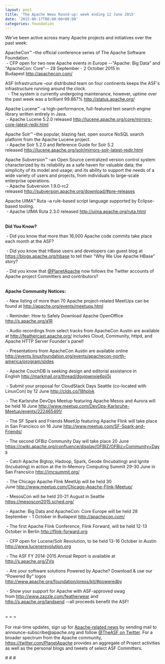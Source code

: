 ```yaml
---
layout: post
title: 'The Apache News Round-up: week ending 12 June 2015'
date: '2015-06-17T00:00:00+00:00'
categories: foundation
---
```

<div> 
    <p>We've been active across many Apache projects and initiatives over the past week:</p> 
    <p>ApacheCon™ –the official conference series of The Apache Software Foundation.<br />&nbsp;- CFP open for two new Apache events in Europe --&quot;Apache: Big Data&quot; and &quot;ApacheCon: Core&quot;-- 28 September - 2 October 2015 in Budapest&nbsp;<a href="http://apachecon.com/">http://apachecon.com/</a></p> 
    <p>ASF Infrastructure –our distributed team on four continents keeps the ASF's infrastructure running around the clock.<br />&nbsp;&nbsp;- The system is currently undergoing maintenance, however, uptime over the past week was a brilliant 99.887%&nbsp;<a href="http://status.apache.org/">http://status.apache.org/</a></p> 
    <p>Apache Lucene™ –a high-performance, full-featured text search engine library written entirely in Java.<br />&nbsp;- Apache Lucene 5.2.0 released&nbsp;<a href="http://lucene.apache.org/core/mirrors-core-latest-redir.html">http://lucene.apache.org/core/mirrors-core-latest-redir.html</a></p> 
  </div> 
  <div> 
    <div> 
      <p>Apache Solr™ –the popular, blazing fast, open source NoSQL search platform from the Apache Lucene project.<br />&nbsp;- Apache Solr 5.2.0 and Reference Guide for Solr 5.2 released&nbsp;<a href="http://lucene.apache.org/solr/mirrors-solr-latest-redir.html">http://lucene.apache.org/solr/mirrors-solr-latest-redir.html</a></p> 
      Apache&nbsp;Subversion™ –an Open Source centralized version control system characterized by its reliability as a safe haven for valuable data; the simplicity of its model and usage; and its ability to support the needs of a wide variety of users and projects, from individuals to large-scale enterprise operations.<br />&nbsp;- Apache Subversion 1.9.0-rc2 released&nbsp;<a href="http://subversion.apache.org/download/#pre-releases">http://subversion.apache.org/download/#pre-releases</a> 
      <p>Apache UIMA™ Ruta –a rule-based script language supported by Eclipse-based tooling.<br />&nbsp;- Apache UIMA Ruta 2.3.0 released&nbsp;<a href="http://uima.apache.org/ruta.html">http://uima.apache.org/ruta.html</a></p> 
      <p><b><br />Did You Know?</b></p> 
    </div> 
    <div> 
      <p>&nbsp;- Did you know that more than 16,000 Apache code commits take place each month at the ASF?</p> 
      <p>&nbsp;- Did you know that HBase users and developers can guest blog at <a href="https://blogs.apache.org/hbase%20">https://blogs.apache.org/hbase</a> to tell their &quot;Why We Use Apache HBase&quot; story?</p> 
      <p>&nbsp;- Did you know that <a href="https://twitter.com/planetapache">@PlanetApache</a> now follows the Twitter accounts of Apache project Committers and contributors?</p> 
    </div> 
    <div></div> 
    <div> 
      <p><b><br />Apache Community Notices:</b></p> 
      <p>&nbsp;- New listing of more than 70 Apache project-related MeetUps can be found at&nbsp;<a href="http://apache.org/events/meetups.html">http://apache.org/events/meetups.html</a> </p> 
      <p>&nbsp;- Reminder: How to Safely Download Apache OpenOffice <a href="http://s.apache.org/a1R">http://s.apache.org/a1R</a></p> 
      <p>&nbsp;- Audio recordings from select tracks from ApacheCon Austin are available at <a href="http://feathercast.apache.org/">http://feathercast.apache.org/</a>&nbsp;includes Cloud, Community, httpd, and Apache HTTP Server Founder's panel!</p> 
      <p>&nbsp;- Presentations from ApacheCon Austin are available online <a href="http://events.linuxfoundation.org/events/apachecon-north-america/program/slides">http://events.linuxfoundation.org/events/apachecon-north-america/program/slides</a></p> 
      <div> 
        <p>&nbsp;- Apache CouchDB is seeking design and editorial assistance in English&nbsp;<a href="http://markmail.org/thread/dgvjpwnxie6pji5j">http://markmail.org/thread/dgvjpwnxie6pji5j</a></p> 
      </div> 
    </div> 
    <div> 
      <p>&nbsp;- Submit your proposal for CloudStack Days Seattle (co-located with LinuxCon) by 12 June&nbsp;<a href="http://clds.co/18hplxk">http://clds.co/18hplxk</a></p> 
    </div> 
    <div> 
      <p>&nbsp;- The Karlsruhe DevOps Meetup featuring Apache Mesos and Aurora will be held 16 June <a href="http://www.meetup.com/DevOps-Karlsruhe-Meetup/events/222465491/">http://www.meetup.com/DevOps-Karlsruhe-Meetup/events/222465491/</a></p> 
      <p>&nbsp;- The SF Spark and Friends MeetUp featuring Apache Flink will take place in San Francisco on 16 June&nbsp;<a href="http://www.meetup.com/SF-Spark-and-Friends/">http://www.meetup.com/SF-Spark-and-Friends/</a></p> 
      <p>&nbsp;- The second OFBiz Community Day will take place 20 June <a href="https://cwiki.apache.org/confluence/display/OFBIZ/OFBiz+Community+Days">https://cwiki.apache.org/confluence/display/OFBIZ/OFBiz+Community+Days</a></p> 
      <p>&nbsp;- Catch Apache Bigtop, Hadoop, Spark, Geode (Incubating) and Ignite (Incubating) in action at the In-Memory Computing Summit&nbsp;29-30 June in San Francsico&nbsp;<a href="http://imcsummit.org/">http://imcsummit.org/</a></p> 
      <p>&nbsp;- The Chicago Apache Flink MeetUp will be held 30 June&nbsp;<a href="http://www.meetup.com/Chicago-Apache-Flink-Meetup/">http://www.meetup.com/Chicago-Apache-Flink-Meetup/</a></p> 
      <p>&nbsp;- MesosCon will be held 20-21 August in Seattle <a href="https://mesoscon2015.sched.org/">https://mesoscon2015.sched.org/</a></p> 
      <p>&nbsp;- Apache: Big Data and ApacheCon: Core Europe will be held 28 September - 1 October in Budapest&nbsp;<a href="http://apachecon.com/">http://apachecon.com/</a></p> 
      <p>&nbsp;- The first Apache Flink Conference, Flink Forward, will be held 12-13 October in Berlin <a href="http://flink-forward.org/">http://flink-forward.org</a></p> 
      <p>&nbsp;- CFP open for Lucene/Solr Revolution, to be held 13-16 October in Austin <a href="http://lucenerevolution.org/">http://www.lucenerevolution.org</a></p> 
      <p>&nbsp;- The ASF FY 2014-2015 Annual Report is available at <a href="http://s.apache.org/ZVp">http://s.apache.org/ZVp</a></p> 
    </div> 
    <div> 
      <p>&nbsp;- Are your software solutions Powered by Apache? Download &amp; use our &quot;Powered By&quot; logos <a href="http://www.apache.org/foundation/press/kit/#poweredby">http://www.apache.org/foundation/press/kit/#poweredby</a></p> 
      <p>&nbsp;- Show your support for Apache with ASF-approved swag from&nbsp;<a href="http://www.zazzle.com/featherwear">http://www.zazzle.com/featherwear</a> and <a href="http://s.apache.org/landsend">http://s.apache.org/landsend</a>&nbsp;--all proceeds benefit the ASF!&nbsp; </p> 
    </div> 
    <div><br /></div> 
    <div>= = =</div> 
    <div><br /></div> 
    <div>For real-time updates, sign up for <a href="http://www.apache.org/foundation/mailinglists.html#foundation-announce">Apache-related news</a> by sending mail to announce-subscribe@apache.org and follow <a href="https://twitter.com/TheASF">@TheASF on Twitter</a>. For a broader spectrum from the Apache community, <a href="https://twitter.com/PlanetApache">https://twitter.com/PlanetApache</a> provides an aggregate of Project activities as well as the personal blogs and tweets of select ASF Committers.</div> 
    <p># # #</p> 
  </div>
